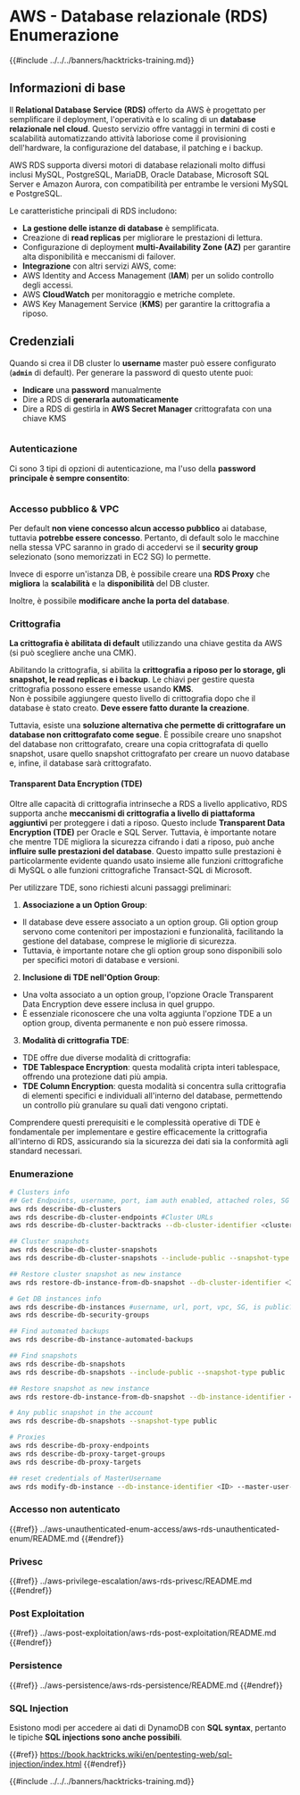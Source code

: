 # AWS - Database relazionale (RDS) Enumerazione

{{#include ../../../banners/hacktricks-training.md}}

## Informazioni di base

Il **Relational Database Service (RDS)** offerto da AWS è progettato per semplificare il deployment, l'operatività e lo scaling di un **database relazionale nel cloud**. Questo servizio offre vantaggi in termini di costi e scalabilità automatizzando attività laboriose come il provisioning dell'hardware, la configurazione del database, il patching e i backup.

AWS RDS supporta diversi motori di database relazionali molto diffusi inclusi MySQL, PostgreSQL, MariaDB, Oracle Database, Microsoft SQL Server e Amazon Aurora, con compatibilità per entrambe le versioni MySQL e PostgreSQL.

Le caratteristiche principali di RDS includono:

- **La gestione delle istanze di database** è semplificata.
- Creazione di **read replicas** per migliorare le prestazioni di lettura.
- Configurazione di deployment **multi-Availability Zone (AZ)** per garantire alta disponibilità e meccanismi di failover.
- **Integrazione** con altri servizi AWS, come:
- AWS Identity and Access Management (**IAM**) per un solido controllo degli accessi.
- AWS **CloudWatch** per monitoraggio e metriche complete.
- AWS Key Management Service (**KMS**) per garantire la crittografia a riposo.

## Credenziali

Quando si crea il DB cluster lo **username** master può essere configurato (**`admin`** di default). Per generare la password di questo utente puoi:

- **Indicare** una **password** manualmente
- Dire a RDS di **generarla automaticamente**
- Dire a RDS di gestirla in **AWS Secret Manager** crittografata con una chiave KMS

<figure><img src="../../../images/image (144).png" alt=""><figcaption></figcaption></figure>

### Autenticazione

Ci sono 3 tipi di opzioni di autenticazione, ma l'uso della **password principale è sempre consentito**:

<figure><img src="../../../images/image (227).png" alt=""><figcaption></figcaption></figure>

### Accesso pubblico & VPC

Per default **non viene concesso alcun accesso pubblico** ai database, tuttavia **potrebbe essere concesso**. Pertanto, di default solo le macchine nella stessa VPC saranno in grado di accedervi se il **security group** selezionato (sono memorizzati in EC2 SG) lo permette.

Invece di esporre un'istanza DB, è possibile creare una **RDS Proxy** che **migliora** la **scalabilità** e la **disponibilità** del DB cluster.

Inoltre, è possibile **modificare anche la porta del database**.

### Crittografia

**La crittografia è abilitata di default** utilizzando una chiave gestita da AWS (si può scegliere anche una CMK).

Abilitando la crittografia, si abilita la **crittografia a riposo per lo storage, gli snapshot, le read replicas e i backup**. Le chiavi per gestire questa crittografia possono essere emesse usando **KMS**.\
Non è possibile aggiungere questo livello di crittografia dopo che il database è stato creato. **Deve essere fatto durante la creazione**.

Tuttavia, esiste una **soluzione alternativa che permette di crittografare un database non crittografato come segue**. È possibile creare uno snapshot del database non crittografato, creare una copia crittografata di quello snapshot, usare quello snapshot crittografato per creare un nuovo database e, infine, il database sarà crittografato.

#### Transparent Data Encryption (TDE)

Oltre alle capacità di crittografia intrinseche a RDS a livello applicativo, RDS supporta anche **meccanismi di crittografia a livello di piattaforma aggiuntivi** per proteggere i dati a riposo. Questo include **Transparent Data Encryption (TDE)** per Oracle e SQL Server. Tuttavia, è importante notare che mentre TDE migliora la sicurezza cifrando i dati a riposo, può anche **influire sulle prestazioni del database**. Questo impatto sulle prestazioni è particolarmente evidente quando usato insieme alle funzioni crittografiche di MySQL o alle funzioni crittografiche Transact-SQL di Microsoft.

Per utilizzare TDE, sono richiesti alcuni passaggi preliminari:

1. **Associazione a un Option Group**:
- Il database deve essere associato a un option group. Gli option group servono come contenitori per impostazioni e funzionalità, facilitando la gestione del database, comprese le migliorie di sicurezza.
- Tuttavia, è importante notare che gli option group sono disponibili solo per specifici motori di database e versioni.
2. **Inclusione di TDE nell'Option Group**:
- Una volta associato a un option group, l'opzione Oracle Transparent Data Encryption deve essere inclusa in quel gruppo.
- È essenziale riconoscere che una volta aggiunta l'opzione TDE a un option group, diventa permanente e non può essere rimossa.
3. **Modalità di crittografia TDE**:
- TDE offre due diverse modalità di crittografia:
- **TDE Tablespace Encryption**: questa modalità cripta interi tablespace, offrendo una protezione dati più ampia.
- **TDE Column Encryption**: questa modalità si concentra sulla crittografia di elementi specifici e individuali all'interno del database, permettendo un controllo più granulare su quali dati vengono criptati.

Comprendere questi prerequisiti e le complessità operative di TDE è fondamentale per implementare e gestire efficacemente la crittografia all'interno di RDS, assicurando sia la sicurezza dei dati sia la conformità agli standard necessari.

### Enumerazione
```bash
# Clusters info
## Get Endpoints, username, port, iam auth enabled, attached roles, SG
aws rds describe-db-clusters
aws rds describe-db-cluster-endpoints #Cluster URLs
aws rds describe-db-cluster-backtracks --db-cluster-identifier <cluster-name>

## Cluster snapshots
aws rds describe-db-cluster-snapshots
aws rds describe-db-cluster-snapshots --include-public --snapshot-type public

## Restore cluster snapshot as new instance
aws rds restore-db-instance-from-db-snapshot --db-cluster-identifier <ID> --snapshot-identifier <ID>

# Get DB instances info
aws rds describe-db-instances #username, url, port, vpc, SG, is public?
aws rds describe-db-security-groups

## Find automated backups
aws rds describe-db-instance-automated-backups

## Find snapshots
aws rds describe-db-snapshots
aws rds describe-db-snapshots --include-public --snapshot-type public

## Restore snapshot as new instance
aws rds restore-db-instance-from-db-snapshot --db-instance-identifier <ID> --db-snapshot-identifier <ID> --availability-zone us-west-2a

# Any public snapshot in the account
aws rds describe-db-snapshots --snapshot-type public

# Proxies
aws rds describe-db-proxy-endpoints
aws rds describe-db-proxy-target-groups
aws rds describe-db-proxy-targets

## reset credentials of MasterUsername
aws rds modify-db-instance --db-instance-identifier <ID> --master-user-password <NewPassword> --apply-immediately
```
### Accesso non autenticato

{{#ref}}
../aws-unauthenticated-enum-access/aws-rds-unauthenticated-enum/README.md
{{#endref}}

### Privesc

{{#ref}}
../aws-privilege-escalation/aws-rds-privesc/README.md
{{#endref}}

### Post Exploitation

{{#ref}}
../aws-post-exploitation/aws-rds-post-exploitation/README.md
{{#endref}}

### Persistence

{{#ref}}
../aws-persistence/aws-rds-persistence/README.md
{{#endref}}

### SQL Injection

Esistono modi per accedere ai dati di DynamoDB con **SQL syntax**, pertanto le tipiche **SQL injections sono anche possibili**.

{{#ref}}
https://book.hacktricks.wiki/en/pentesting-web/sql-injection/index.html
{{#endref}}

{{#include ../../../banners/hacktricks-training.md}}
